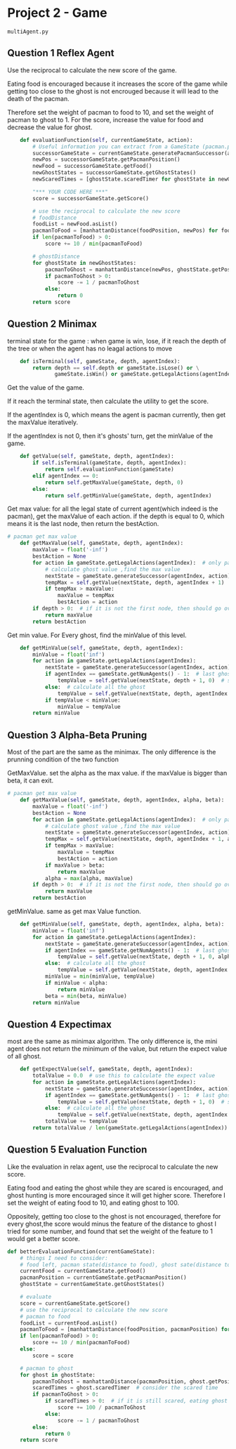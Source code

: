 # Project 2 - Game

`multiAgent.py`

## Question 1 Reflex Agent

Use the reciprocal to calculate the new score of the game. 

Eating food is encouraged because it increases the score of the game while getting too close to the ghost is not encrouged because it will lead to the death  of the pacman. 

Therefore set the weight of pacman to food to 10, and set the weight of pacman to ghost to 1. For the score, increase the value for food and decrease the value for ghost. 

```python
    def evaluationFunction(self, currentGameState, action):
        # Useful information you can extract from a GameState (pacman.py)
        successorGameState = currentGameState.generatePacmanSuccessor(action)
        newPos = successorGameState.getPacmanPosition()
        newFood = successorGameState.getFood()
        newGhostStates = successorGameState.getGhostStates()
        newScaredTimes = [ghostState.scaredTimer for ghostState in newGhostStates]

        "*** YOUR CODE HERE ***"
        score = successorGameState.getScore()

        # use the reciprocal to calculate the new score
        # foodDistance
        foodList = newFood.asList()
        pacmanToFood = [manhattanDistance(foodPosition, newPos) for foodPosition in foodList]
        if len(pacmanToFood) > 0:
            score += 10 / min(pacmanToFood)

        # ghostDistance
        for ghostState in newGhostStates:
            pacmanToGhost = manhattanDistance(newPos, ghostState.getPosition())
            if pacmanToGhost > 0:
                score -= 1 / pacmanToGhost
            else:
                return 0
        return score
```

## Question 2 Minimax 

terminal state for the game : when game is win, lose, if it reach the depth of the tree or when the agent has no leagal actions to move

```python
    def isTerminal(self, gameState, depth, agentIndex):
        return depth == self.depth or gameState.isLose() or \
               gameState.isWin() or gameState.getLegalActions(agentIndex) == 0
```

Get the value of the game.

If  it reach the terminal state, then calculate the utility to get the score. 

If the agentIndex is 0, which means the agent is pacman currently, then get the maxValue iteratively.

If the agentIndex is not 0, then it's ghosts' turn, get the minValue of the game.

```python
    def getValue(self, gameState, depth, agentIndex):
        if self.isTerminal(gameState, depth, agentIndex):
            return self.evaluationFunction(gameState)
        elif agentIndex == 0:
            return self.getMaxValue(gameState, depth, 0)
        else:
            return self.getMinValue(gameState, depth, agentIndex)
```

Get max value: for all the legal state of current agent(which indeed is the pacman), get the maxValue of each action. if the depth is equal to 0, which means it is the last node, then return the bestAction.

```python
# pacman get max value
    def getMaxValue(self, gameState, depth, agentIndex):
        maxValue = float('-inf')
        bestAction = None
        for action in gameState.getLegalActions(agentIndex):  # only pacman
            # calculate ghost value ,find the max value
            nextState = gameState.generateSuccessor(agentIndex, action)
            tempMax = self.getValue(nextState, depth, agentIndex + 1)
            if tempMax > maxValue:
                maxValue = tempMax
                bestAction = action
        if depth > 0:  # if it is not the first node, then should go over to find the max Value
            return maxValue
        return bestAction
```

Get min value. For Every ghost, find the minValue of this level.

```python
    def getMinValue(self, gameState, depth, agentIndex):
        minValue = float('inf')
        for action in gameState.getLegalActions(agentIndex):
            nextState = gameState.generateSuccessor(agentIndex, action)
            if agentIndex == gameState.getNumAgents() - 1:  # last ghost, next one is pacman
                tempValue = self.getValue(nextState, depth + 1, 0)  # should go deeper
            else:  # calculate all the ghost
                tempValue = self.getValue(nextState, depth, agentIndex + 1)
            if tempValue < minValue:
                minValue = tempValue
        return minValue
```

## Question 3 Alpha-Beta Pruning

Most of the part are the same as the minimax. The only difference is the prunning condition of the two function

GetMaxValue. set the alpha as the max value. if the maxValue is bigger than beta, it can exit.

```python
# pacman get max value
    def getMaxValue(self, gameState, depth, agentIndex, alpha, beta):
        maxValue = float('-inf')
        bestAction = None
        for action in gameState.getLegalActions(agentIndex):  # only pacman
            # calculate ghost value ,find the max value
            nextState = gameState.generateSuccessor(agentIndex, action)
            tempMax = self.getValue(nextState, depth, agentIndex + 1, alpha, beta)
            if tempMax > maxValue:
                maxValue = tempMax
                bestAction = action
            if maxValue > beta:
                return maxValue
            alpha = max(alpha, maxValue)
        if depth > 0:  # if it is not the first node, then should go over to find the max Value
            return maxValue
        return bestAction
```

getMinValue. same as get max Value function. 

```python
    def getMinValue(self, gameState, depth, agentIndex, alpha, beta):
        minValue = float('inf')
        for action in gameState.getLegalActions(agentIndex):
            nextState = gameState.generateSuccessor(agentIndex, action)
            if agentIndex == gameState.getNumAgents() - 1:  # last ghost, next one is pacman
                tempValue = self.getValue(nextState, depth + 1, 0, alpha, beta)  # should go deeper
            else:  # calculate all the ghost
                tempValue = self.getValue(nextState, depth, agentIndex + 1, alpha, beta)
            minValue = min(minValue, tempValue)
            if minValue < alpha:
                return minValue
            beta = min(beta, minValue)
        return minValue
```

## Question 4 Expectimax

most are the same as minimax algorithm. The only difference is, the mini agent does not return the minimum of the value, but return the expect value of all ghost. 

```python
    def getExpectValue(self, gameState, depth, agentIndex):
        totalValue = 0.0  # use this to calculate the expect value
        for action in gameState.getLegalActions(agentIndex):
            nextState = gameState.generateSuccessor(agentIndex, action)
            if agentIndex == gameState.getNumAgents() - 1:  # last ghost, next one is pacman
                tempValue = self.getValue(nextState, depth + 1, 0)  # should go deeper
            else:  # calculate all the ghost
                tempValue = self.getValue(nextState, depth, agentIndex + 1)
            totalValue += tempValue
        return totalValue / len(gameState.getLegalActions(agentIndex))
```

## Question 5 Evaluation Function

Like the evaluation in relax agent, use the reciprocal to calculate the new score.

Eating food and eating the ghost while they are scared is encouraged,
and ghost hunting is more encouraged since it will get higher score.
Therefore I set the weight of eating food to 10, and eating ghost to 100.

Oppositely, getting too close to the ghost is not encouraged,
therefore for every ghost,the score would minus the feature of the distance to ghost
I tried for some number, and found that set the weight of the feature to 1 would get
a better score.

```python
def betterEvaluationFunction(currentGameState):
    # things I need to consider:
    # food left, pacman state(distance to food), ghost sate(distance to ghost), ghost getScared and eat ghost
    currentFood = currentGameState.getFood()
    pacmanPosition = currentGameState.getPacmanPosition()
    ghostState = currentGameState.getGhostStates()

    # evaluate
    score = currentGameState.getScore()
    # use the reciprocal to calculate the new score
    # pacman to food
    foodList = currentFood.asList()
    pacmanToFood = [manhattanDistance(foodPosition, pacmanPosition) for foodPosition in foodList]
    if len(pacmanToFood) > 0:
        score += 10 / min(pacmanToFood)
    else:
        score = score

    # pacman to ghost
    for ghost in ghostState:
        pacmanToGhost = manhattanDistance(pacmanPosition, ghost.getPosition())
        scaredTimes = ghost.scaredTimer  # consider the scared time
        if pacmanToGhost > 0:
            if scaredTimes > 0:  # if it is still scared, eating ghost is encouraged
                score += 100 / pacmanToGhost
            else:
                score -= 1 / pacmanToGhost
        else:
            return 0
    return score
```